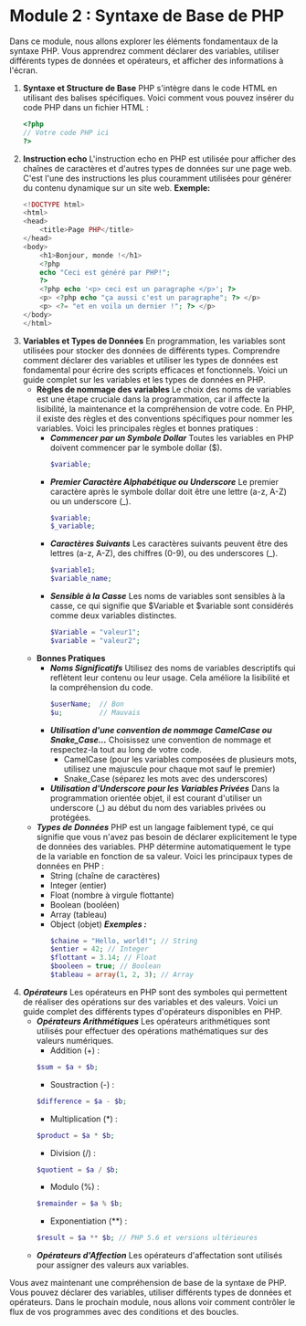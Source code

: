 # Module 2 : Syntaxe de Base de PHP

Dans ce module, nous allons explorer les éléments fondamentaux de la syntaxe PHP. Vous apprendrez comment déclarer des variables, utiliser différents types de données et opérateurs, et afficher des informations à l'écran.

1) **Syntaxe et Structure de Base**
PHP s'intègre dans le code HTML en utilisant des balises spécifiques. Voici comment vous pouvez insérer du code PHP dans un fichier HTML :
    ```php
    <?php
    // Votre code PHP ici
    ?>
    ```
2) **Instruction echo**
L'instruction echo en PHP est utilisée pour afficher des chaînes de caractères et d'autres types de données sur une page web. C'est l'une des instructions les plus couramment utilisées pour générer du contenu dynamique sur un site web.
    **Exemple:**
    ```php
    <!DOCTYPE html>
    <html>
    <head>
        <title>Page PHP</title>
    </head>
    <body>
        <h1>Bonjour, monde !</h1>
        <?php
        echo "Ceci est généré par PHP!";
        ?>
        <?php echo '<p> ceci est un paragraphe </p>'; ?>
        <p> <?php echo "ça aussi c'est un paragraphe"; ?> </p>
        <p> <?= "et en voila un dernier !"; ?> </p>
    </body>
    </html>
    ```
3)  **Variables et Types de Données**
En programmation, les variables sont utilisées pour stocker des données de différents types. Comprendre comment déclarer des variables et utiliser les types de données est fondamental pour écrire des scripts efficaces et fonctionnels. Voici un guide complet sur les variables et les types de données en PHP.
    - **Règles de nommage des variables**
    Le choix des noms de variables est une étape cruciale dans la programmation, car il affecte la lisibilité, la maintenance et la compréhension de votre code. En PHP, il existe des règles et des conventions spécifiques pour nommer les variables. Voici les principales règles et bonnes pratiques :
        - ***Commencer par un Symbole Dollar***
        Toutes les variables en PHP doivent commencer par le symbole dollar ($).
            ```php
            $variable;
            ```
        - ***Premier Caractère Alphabétique ou Underscore***
        Le premier caractère après le symbole dollar doit être une lettre (a-z, A-Z) ou un underscore (_).
            ```php
            $variable;
            $_variable;
            ```
        - ***Caractères Suivants***
        Les caractères suivants peuvent être des lettres (a-z, A-Z), des chiffres (0-9), ou des underscores (_).
            ```php
            $variable1;
            $variable_name;
            ```
        - ***Sensible à la Casse***
        Les noms de variables sont sensibles à la casse, ce qui signifie que $Variable et $variable sont considérés comme deux variables distinctes.
            ```php
            $Variable = "valeur1";
            $variable = "valeur2";
            ```
    - **Bonnes Pratiques**
        - ***Noms Significatifs***
        Utilisez des noms de variables descriptifs qui reflètent leur contenu ou leur usage. Cela améliore la lisibilité et la compréhension du code.
            ```php
            $userName;  // Bon
            $u;         // Mauvais
            ```
        - ***Utilisation d'une convention de nommage CamelCase ou Snake_Case...***
        Choisissez une convention de nommage et respectez-la tout au long de votre code.
            - CamelCase (pour les variables composées de plusieurs mots, utilisez une majuscule pour chaque mot sauf le premier)
            - Snake_Case (séparez les mots avec des underscores)
        - ***Utilisation d'Underscore pour les Variables Privées***
        Dans la programmation orientée objet, il est courant d'utiliser un underscore (_) au début du nom des variables privées ou protégées.
    - ***Types de Données***
    PHP est un langage faiblement typé, ce qui signifie que vous n'avez pas besoin de déclarer explicitement le type de données des variables. PHP détermine automatiquement le type de la variable en fonction de sa valeur. Voici les principaux types de données en PHP :
        - String (chaîne de caractères)
        - Integer (entier)
        - Float (nombre à virgule flottante)
        - Boolean (booléen)
        - Array (tableau)
        - Object (objet)
            ***Exemples :***
            ```php
            $chaine = "Hello, world!"; // String
            $entier = 42; // Integer
            $flottant = 3.14; // Float
            $booleen = true; // Boolean
            $tableau = array(1, 2, 3); // Array
            ```
4) ***Opérateurs***
Les opérateurs en PHP sont des symboles qui permettent de réaliser des opérations sur des variables et des valeurs. Voici un guide complet des différents types d'opérateurs disponibles en PHP.
    - ***Opérateurs Arithmétiques***
    Les opérateurs arithmétiques sont utilisés pour effectuer des opérations mathématiques sur des valeurs numériques.
        - Addition (+) :
        ```php
        $sum = $a + $b;
        ```
        - Soustraction (-) :
        ```php
        $difference = $a - $b;
        ```
        - Multiplication (*) :
        ```php
        $product = $a * $b;
        ```
        - Division (/) :
        ```php
        $quotient = $a / $b;
        ```
        - Modulo (%) :
        ```php
        $remainder = $a % $b;
        ```
        - Exponentiation (**) :
        ```php
        $result = $a ** $b; // PHP 5.6 et versions ultérieures
        ```
    - ***Opérateurs d'Affection***
    Les opérateurs d'affectation sont utilisés pour assigner des valeurs aux variables.
    
Vous avez maintenant une compréhension de base de la syntaxe de PHP. Vous pouvez déclarer des variables, utiliser différents types de données et opérateurs. Dans le prochain module, nous allons voir comment contrôler le flux de vos programmes avec des conditions et des boucles.
